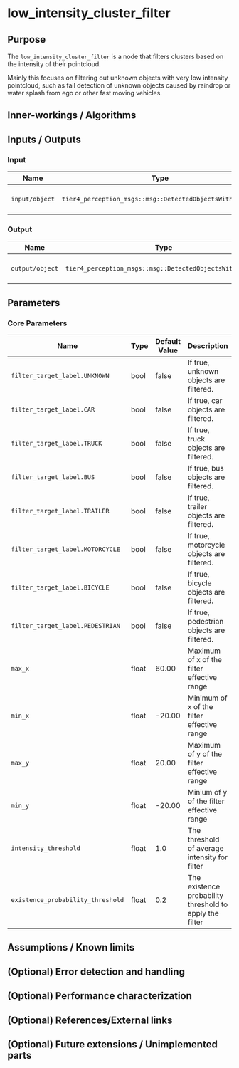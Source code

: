 # low_intensity_cluster_filter

## Purpose

The `low_intensity_cluster_filter` is a node that filters clusters based on the intensity of their pointcloud.

Mainly this focuses on filtering out unknown objects with very low intensity pointcloud, such as fail detection of unknown objects caused by raindrop or water splash from ego or other fast moving vehicles.

## Inner-workings / Algorithms

## Inputs / Outputs

### Input

| Name           | Type                                                     | Description            |
| -------------- | -------------------------------------------------------- | ---------------------- |
| `input/object` | `tier4_perception_msgs::msg::DetectedObjectsWithFeature` | input detected objects |

### Output

| Name            | Type                                                     | Description               |
| --------------- | -------------------------------------------------------- | ------------------------- |
| `output/object` | `tier4_perception_msgs::msg::DetectedObjectsWithFeature` | filtered detected objects |

## Parameters

### Core Parameters

| Name                              | Type  | Default Value | Description                                             |
| --------------------------------- | ----- | ------------- | ------------------------------------------------------- |
| `filter_target_label.UNKNOWN`     | bool  | false         | If true, unknown objects are filtered.                  |
| `filter_target_label.CAR`         | bool  | false         | If true, car objects are filtered.                      |
| `filter_target_label.TRUCK`       | bool  | false         | If true, truck objects are filtered.                    |
| `filter_target_label.BUS`         | bool  | false         | If true, bus objects are filtered.                      |
| `filter_target_label.TRAILER`     | bool  | false         | If true, trailer objects are filtered.                  |
| `filter_target_label.MOTORCYCLE`  | bool  | false         | If true, motorcycle objects are filtered.               |
| `filter_target_label.BICYCLE`     | bool  | false         | If true, bicycle objects are filtered.                  |
| `filter_target_label.PEDESTRIAN`  | bool  | false         | If true, pedestrian objects are filtered.               |
| `max_x`                           | float | 60.00         | Maximum of x of the filter effective range              |
| `min_x`                           | float | -20.00        | Minimum of x of the filter effective range              |
| `max_y`                           | float | 20.00         | Maximum of y of the filter effective range              |
| `min_y`                           | float | -20.00        | Minium of y of the filter effective range               |
| `intensity_threshold`             | float | 1.0           | The threshold of average intensity for filter           |
| `existence_probability_threshold` | float | 0.2           | The existence probability threshold to apply the filter |

## Assumptions / Known limits

## (Optional) Error detection and handling

## (Optional) Performance characterization

## (Optional) References/External links

## (Optional) Future extensions / Unimplemented parts
